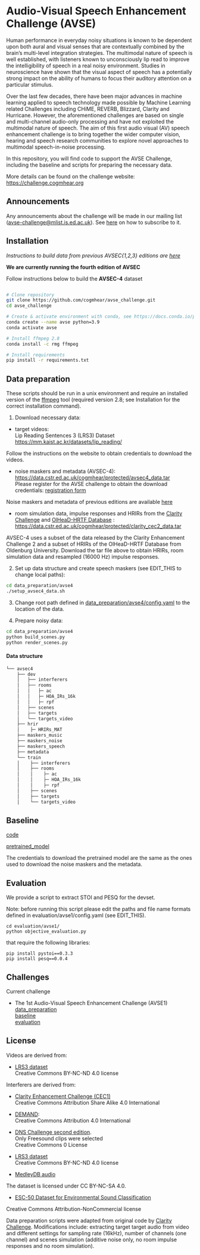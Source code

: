 # Audio-Visual Speech Enhancement Challenge (AVSE)

Human performance in everyday noisy situations is known to be dependent upon both aural and visual senses that are contextually combined by the brain’s multi-level integration strategies. The multimodal nature of speech is well established, with listeners known to unconsciously lip read to improve the intelligibility of speech in a real noisy environment. Studies in neuroscience have shown that the visual aspect of speech has a potentially strong impact on the ability of humans to focus their auditory attention on a particular stimulus.

Over the last few decades, there have been major advances in machine learning applied to speech technology made possible by Machine Learning related Challenges including CHiME, REVERB, Blizzard, Clarity and Hurricane. However, the aforementioned challenges are based on single and multi-channel audio-only processing and have not exploited the multimodal nature of speech. The aim of this first audio visual (AV) speech enhancement challenge is to bring together the wider computer vision, hearing and speech research communities to explore novel approaches to multimodal speech-in-noise processing.

In this repository, you will find code to support the AVSE Challenge, including the baseline and scripts for preparing the necessary data.

More details can be found on the challenge website:
https://challenge.cogmhear.org

## Announcements

Any announcements about the challenge will be made in our mailing list (avse-challenge@mlist.is.ed.ac.uk).
See [here](https://challenge.cogmhear.org/#/docs?id=announcements) on how to subscribe to it.

## Installation
*Instructions to build data from previous AVSEC{1,2,3} editions are [here](data_preparation/avse1/)*

**We are currently running the fourth edition of AVSEC**

Follow instructions below to build the **AVSEC-4** dataset

```bash

# Clone repository
git clone https://github.com/cogmhear/avse_challenge.git
cd avse_challenge

# Create & activate environment with conda, see https://docs.conda.io/projects/conda/en/latest/user-guide/install/index.html
conda create --name avse python=3.9
conda activate avse

# Install ffmpeg 2.8
conda install -c rmg ffmpeg

# Install requirements
pip install -r requirements.txt
```
## Data preparation

These scripts should be run in a unix environment and require an installed version of the [ffmpeg](https://www.ffmpeg.org) tool (required version 2.8; see Installation for the correct installation command).

1) Download necessary data:
- target videos:  
Lip Reading Sentences 3 (LRS3) Dataset  
https://mm.kaist.ac.kr/datasets/lip_reading/

Follow the instructions on the website to obtain credentials to download the videos.

- noise maskers and metadata (AVSEC-4):
https://data.cstr.ed.ac.uk/cogmhear/protected/avsec4_data.tar  
Please register for the AVSE challenge to obtain the download credentials: [registration form](https://challenge.cogmhear.org/#/getting-started/register)

Noise maskers and metadata of previous editions are available [here](data_preparation/avse1/README.md)

- room simulation data, impulse responses and HRIRs from the [Clarity Challenge](https://github.com/claritychallenge/clarity/tree/main/recipes/cec2) and [OlHeaD-HRTF Database](https://uol.de/mediphysik/downloads/hearingdevicehrtfs) :
 https://data.cstr.ed.ac.uk/cogmhear/protected/clarity_cec2_data.tar 

<p>AVSEC-4 uses a subset of the data released by the Clarity Enhancement Challenge 2 and a subset of HRIRs of the OlHeaD-HRTF Database from Oldenburg University. 
Download the tar file above to obtain HRIRs, room simulation data and resampled (16000 Hz) impulse responses. </p>


2) Set up data structure and create speech maskers (see EDIT_THIS to change local paths):
```bash
cd data_preparation/avse4
./setup_avsec4_data.sh 
```

3) Change root path defined in [data_preparation/avse4/config.yaml](data_preparation/avse4/config.yaml) to the location of the data.

4) Prepare noisy data:
```bash
cd data_preparation/avse4
python build_scenes.py
python render_scenes.py
```

#### Data structure

```bash
└── avsec4
    ├── dev
    │   ├── interferers
    │   ├── rooms 
    │   │   ├─ ac
    │   │   ├─ HOA_IRs_16k
    │   │   ├─ rpf
    │   ├── scenes
    │   ├── targets
    │   └── targets_video 
    ├── hrir
    │    ├─ HRIRs_MAT
    ├── maskers_music
    ├── maskers_noise
    ├── maskers_speech
    ├── metadata
    └── train
    │    ├── interferers
    │    ├── rooms
    │    │    ├─ ac
    │    │    ├─ HOA_IRs_16k
    │    │    ├─ rpf 
    │    ├── scenes
    │    ├── targets
    │    └── targets_video 
```

## Baseline

[code](./baseline/avse1/)

[pretrained_model](https://data.cstr.ed.ac.uk/cogmhear/protected/avse1_baseline.ckpt)

The credentials to download the pretrained model are the same as the ones used to download the noise maskers and the metadata.

## Evaluation

We provide a script to extract STOI and PESQ for the devset.

Note: before running this script please edit the paths and file name formats defined in evaluation/avse1/config.yaml (see EDIT_THIS).

```
cd evaluation/avse1/
python objective_evaluation.py
```

that require the following libraries:
```
pip install pystoi==0.3.3
pip install pesq==0.0.4
```

## Challenges

Current challenge

- The 1st Audio-Visual Speech Enhancement Challenge (AVSE1)  
[data_preparation](./data_preparation/avse1/)  
[baseline](./baseline/avse1/)  
[evaluation](./evaluation/avse1/)  

## License

Videos are derived from:
- [LRS3 dataset](https://mm.kaist.ac.kr/datasets/lip_reading/)  
Creative Commons BY-NC-ND 4.0 license

Interferers are derived from:
- [Clarity Enhancement Challenge (CEC1)](https://github.com/claritychallenge/clarity/tree/main/recipes/cec1)  
Creative Commons Attribution Share Alike 4.0 International

- [DEMAND](https://zenodo.org/record/1227121#.YpZHLRPMLPY):  
Creative Commons Attribution 4.0 International

- [DNS Challenge second edition](https://github.com/microsoft/DNS-Challenge).  
Only Freesound clips were selected   
Creative Commons 0 License

- [LRS3 dataset](https://mm.kaist.ac.kr/datasets/lip_reading/)  
Creative Commons BY-NC-ND 4.0 license

- [MedleyDB audio](https://medleydb.weebly.com/)

The dataset is licensed under CC BY-NC-SA 4.0.

- [ESC-50 Dataset for Environmental Sound Classification](https://github.com/karolpiczak/ESC-50)

Creative Commons Attribution-NonCommercial license

Data preparation scripts were adapted from original code by [Clarity Challenge](https://github.com/claritychallenge/clarity). Modifications include: extracting target target audio from video and different settings for sampling rate (16kHz), number of channels (one channel) and scenes simulation (additive noise only, no room impulse responses and no room simulation).


